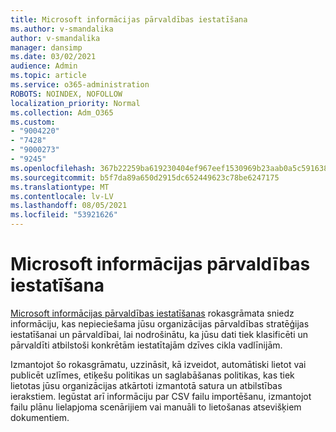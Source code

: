 ```yaml
---
title: Microsoft informācijas pārvaldības iestatīšana
ms.author: v-smandalika
author: v-smandalika
manager: dansimp
ms.date: 03/02/2021
audience: Admin
ms.topic: article
ms.service: o365-administration
ROBOTS: NOINDEX, NOFOLLOW
localization_priority: Normal
ms.collection: Adm_O365
ms.custom:
- "9004220"
- "7428"
- "9000273"
- "9245"
ms.openlocfilehash: 367b22259ba619230404ef967eef1530969b23aab0a5c5916382fd19cdb5986d
ms.sourcegitcommit: b5f7da89a650d2915dc652449623c78be6247175
ms.translationtype: MT
ms.contentlocale: lv-LV
ms.lasthandoff: 08/05/2021
ms.locfileid: "53921626"
---
```

# <a name="set-up-microsoft-information-governance"></a>Microsoft informācijas pārvaldības iestatīšana

[Microsoft informācijas pārvaldības iestatīšanas](https://go.microsoft.com/fwlink/?linkid=2146529) rokasgrāmata sniedz informāciju, kas nepieciešama jūsu organizācijas pārvaldības stratēģijas iestatīšanai un pārvaldībai, lai nodrošinātu, ka jūsu dati tiek klasificēti un pārvaldīti atbilstoši konkrētām iestatītajām dzīves cikla vadlīnijām.

Izmantojot šo rokasgrāmatu, uzzināsit, kā izveidot, automātiski lietot vai publicēt uzlīmes, etiķešu politikas un saglabāšanas politikas, kas tiek lietotas jūsu organizācijas atkārtoti izmantotā satura un atbilstības ierakstiem. Iegūstat arī informāciju par CSV failu importēšanu, izmantojot failu plānu lielapjoma scenārijiem vai manuāli to lietošanas atsevišķiem dokumentiem.
